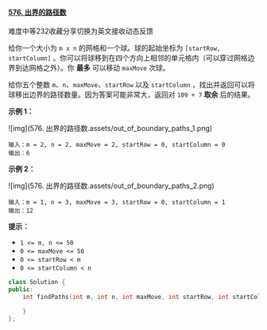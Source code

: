 #### [576. 出界的路径数](https://leetcode-cn.com/problems/out-of-boundary-paths/)

难度中等232收藏分享切换为英文接收动态反馈

给你一个大小为 `m x n` 的网格和一个球。球的起始坐标为 `[startRow, startColumn]` 。你可以将球移到在四个方向上相邻的单元格内（可以穿过网格边界到达网格之外）。你 **最多** 可以移动 `maxMove` 次球。

给你五个整数 `m`、`n`、`maxMove`、`startRow` 以及 `startColumn` ，找出并返回可以将球移出边界的路径数量。因为答案可能非常大，返回对 `109 + 7` **取余** 后的结果。

 

**示例 1：**

![img](576. 出界的路径数.assets/out_of_boundary_paths_1.png)

```
输入：m = 2, n = 2, maxMove = 2, startRow = 0, startColumn = 0
输出：6
```

**示例 2：**

![img](576. 出界的路径数.assets/out_of_boundary_paths_2.png)

```
输入：m = 1, n = 3, maxMove = 3, startRow = 0, startColumn = 1
输出：12
```

 

**提示：**

- `1 <= m, n <= 50`
- `0 <= maxMove <= 50`
- `0 <= startRow < m`
- `0 <= startColumn < n`

```cpp
class Solution {
public:
    int findPaths(int m, int n, int maxMove, int startRow, int startColumn) {

    }
};
```

